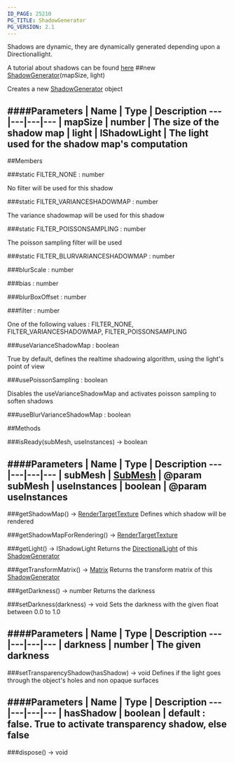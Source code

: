 ```yaml
---
ID_PAGE: 25210
PG_TITLE: ShadowGenerator
PG_VERSION: 2.1
---
```


Shadows are dynamic, they are dynamically generated depending upon a Directionallight.

A tutorial about shadows can be found [here](https://github.com/BabylonJS/Babylon.js/wiki/15-Shadows)
##new [ShadowGenerator](/classes/ShadowGenerator)(mapSize, light)




Creates a new [ShadowGenerator](/classes/ShadowGenerator) object






####Parameters
 | Name | Type | Description
---|---|---|---
 | mapSize | number | The size of the shadow map
 | light | IShadowLight | The light used for the shadow map's computation
---

##Members

###static FILTER_NONE : number





No filter will be used for this shadow




###static FILTER_VARIANCESHADOWMAP : number





The variance shadowmap will be used for this shadow




###static FILTER_POISSONSAMPLING : number





The poisson sampling filter will be used




###static FILTER_BLURVARIANCESHADOWMAP : number


###blurScale : number


###bias : number


###blurBoxOffset : number


###filter : number





One of the following values : FILTER_NONE, FILTER_VARIANCESHADOWMAP, FILTER_POISSONSAMPLING




###useVarianceShadowMap : boolean





True by default, defines the realtime shadowing algorithm, using the light's point of view




###usePoissonSampling : boolean





Disables the useVarianceShadowMap and activates poisson sampling to soften shadows













###useBlurVarianceShadowMap : boolean




##Methods

###isReady(subMesh, useInstances) &rarr; boolean







####Parameters
 | Name | Type | Description
---|---|---|---
 | subMesh | [SubMesh](/classes/SubMesh) | @param subMesh
 | useInstances | boolean | @param useInstances
---

###getShadowMap() &rarr; [RenderTargetTexture](/classes/RenderTargetTexture)
Defines which shadow will be rendered








###getShadowMapForRendering() &rarr; [RenderTargetTexture](/classes/RenderTargetTexture)


###getLight() &rarr; IShadowLight
Returns the [DirectionalLight](/classes/DirectionalLight) of this [ShadowGenerator](/classes/ShadowGenerator)








###getTransformMatrix() &rarr; [Matrix](/classes/Matrix)
Returns the transform matrix of this [ShadowGenerator](/classes/ShadowGenerator)








###getDarkness() &rarr; number
Returns the darkness








###setDarkness(darkness) &rarr; void
Sets the darkness with the given float between 0.0 to 1.0







####Parameters
 | Name | Type | Description
---|---|---|---
 | darkness | number | The given darkness
---

###setTransparencyShadow(hasShadow) &rarr; void
Defines if the light goes through the object's holes and non opaque surfaces







####Parameters
 | Name | Type | Description
---|---|---|---
 | hasShadow | boolean | default : false. True to activate transparency shadow, else false
---

###dispose() &rarr; void

